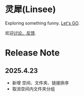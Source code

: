 # 灵犀(Linsee)

Exploring something funny.
[Let's GO](https://exploring.fun).

欢迎[讨论、反馈](https://github.com/sunzhenkai/exploring.fun/issues).

# Release Note

## 2025.4.23

- 新增 空间、文件夹、链接排序
- 取消空间内文件夹分组

